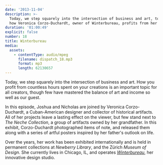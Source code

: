 ```yaml
---
date: '2013-11-04'
description: >-
  Today, we step squarely into the intersection of business and art, to discuss
  how Veronica Corzo-Duchardt, owner of Winterbureau, profits from her passion.
duration: '01:00:49'
explicit: false
number: 18
title: Winterbureau
media:
  assets:
    - contentType: audio/mpeg
      filename: dispatch_18.mp3
      format: mp3
      length: 62130657
---
```

Today, we step squarely into the intersection of business and art. How you profit from countless hours spent on your creations is an important topic for all creators, though few have mastered the balance of art and income so well as our guest.

In this episode, Joshua and Nicholas are joined by Veronica Corzo-Duchardt, a Cuban-American designer and collector of historical artifacts. All of her projects leave a lasting effect on the viewer, but few stand next to _The Neche Collection_, a group of artifacts owned by her grandfather. In this exhibit, Corzo-Duchardt photographed items of note, and released them along with a series of artful posters inspired by her father's outlook on life.

Over the years, her work has been exhibited internationally and is held in permanent collections at _Newberry Library_, and the Zürich _Museum of Design_. She currently lives in Chicago, IL, and operates [_Winterbureau_](http://winterbureau.com), her innovative design studio.
